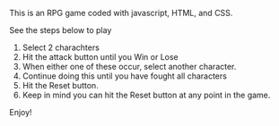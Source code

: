 
This is an RPG game coded with javascript, HTML, and CSS. 

See the steps below to play
1. Select 2 charachters
2. Hit the attack button until you Win or Lose
3. When either one of these occur, select another character. 
4. Continue doing this until you have fought all characters
5. Hit the Reset button.
6. Keep in mind you can hit the Reset button at any point in the game.

Enjoy!